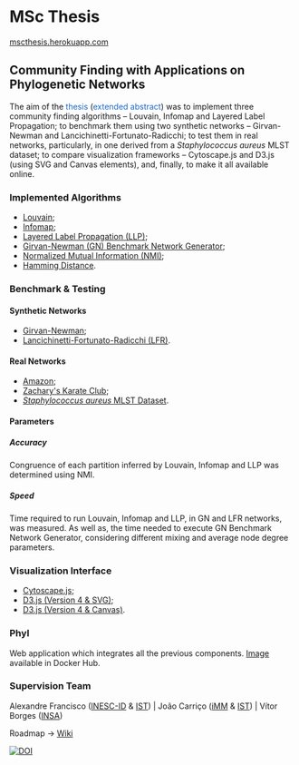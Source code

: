 # MSc Thesis 
[mscthesis.herokuapp.com](https://mscthesis.herokuapp.com/)

## Community Finding with Applications on Phylogenetic Networks

The aim of the <a href="https://mscthesis.herokuapp.com/pages/thesis.html" style="color: #1d68ca; text-decoration-line: none">thesis</a> (<a href="https://mscthesis.herokuapp.com/pages/abstract.html" style="color: #1d68ca; text-decoration-line: none">extended abstract</a>) was
        to implement three community finding algorithms – Louvain, Infomap and Layered Label
        Propagation; to benchmark them using two synthetic networks – Girvan-Newman and Lancichinetti-Fortunato-Radicchi; to test them in real networks, particularly, in one derived from a <i>Staphylococcus aureus</i> MLST dataset; to compare
        visualization frameworks – Cytoscape.js and D3.js (using SVG and Canvas elements), and, finally, to make it all available online.

### Implemented Algorithms

- [Louvain](https://www.npmjs.com/package/louvain-algorithm);
- [Infomap](https://www.npmjs.com/package/infomap);
- [Layered Label Propagation (LLP)](https://www.npmjs.com/package/layered-label-propagation);
- [Girvan-Newman (GN) Benchmark Network Generator](https://www.npmjs.com/package/girvan-newman-benchmark);
- [Normalized Mutual Information (NMI)](https://www.npmjs.com/package/normalized-mutual-information);
- [Hamming Distance](https://www.npmjs.com/package/hamming-dist).

### Benchmark & Testing
#### Synthetic Networks
- [Girvan-Newman](https://www.npmjs.com/package/girvan-newman-benchmark);
- [Lancichinetti-Fortunato-Radicchi (LFR)](https://sites.google.com/site/santofortunato/inthepress2).

#### Real Networks
- [Amazon](http://snap.stanford.edu/data/com-Amazon.html);
- [Zachary's Karate Club](https://www.researchgate.net/publication/248519014_An_Information_Flow_Model_for_Conflict_and_Fission_in_Small_Groups1);
- [_Staphylococcus aureus_ MLST Dataset](https://pubmlst.org/bigsdb?db=pubmlst_saureus_seqdef).

#### Parameters
##### Accuracy
Congruence of each partition inferred by Louvain, Infomap and LLP was determined using NMI.

##### Speed
Time required to run Louvain, Infomap and LLP, in GN and LFR networks, was measured. As well as, the time needed to execute 
GN Benchmark Network Generator, considering different mixing and average node degree parameters.

### Visualization Interface

- [Cytoscape.js](http://js.cytoscape.org/);
- [D3.js (Version 4 & SVG)](https://bl.ocks.org/pkerpedjiev/f2e6ebb2532dae603de13f0606563f5b);
- [D3.js (Version 4 & Canvas)](https://bl.ocks.org/jodyphelan/5dc989637045a0f48418101423378fbd).

### Phyl
Web application which integrates all the previous components. [Image](https://hub.docker.com/r/warcraft12321/thesis) available in Docker Hub.

### Supervision Team

Alexandre Francisco ([INESC-ID](https://www.inesc-id.pt/) & [IST](https://tecnico.ulisboa.pt/pt/)) | João Carriço ([iMM](https://imm.medicina.ulisboa.pt/pt/) & [IST](https://tecnico.ulisboa.pt/pt/)) | Vítor Borges ([INSA](http://www.insa.pt/))  
  
  Roadmap -> [Wiki](https://github.com/warcraft12321/Thesis/wiki)
  
  [![DOI](https://zenodo.org/badge/162063699.svg)](https://zenodo.org/badge/latestdoi/162063699)

